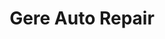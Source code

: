 ---
title: "Gere Auto Repair"
url: /snoqualmie/gere-auto-repair-meadowbrook-way-southeast/
shop: car repair
---